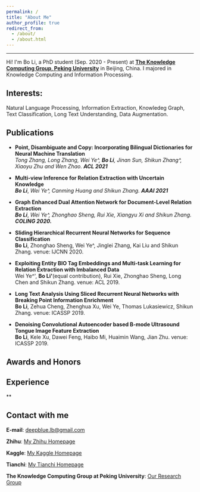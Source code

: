 ```yaml
---
permalink: /
title: "About Me"
author_profile: true
redirect_from: 
  - /about/
  - /about.html
---
```


------
Hi! I'm Bo Li, a PhD student (Sep. 2020 - Present) at [**The Knowledge Computing Group, Peking University**](https://se.pku.edu.cn/kcg/) in Beijing, China. I majored in Knowledge Computing and Information Processing. 

**Interests:** 
------
Natural Language Processing, Information Extraction, Knowledeg Graph, Text Classification, Long Text Understanding, Data Augmentation. 

**Publications**
------
* **Point, Disambiguate and Copy: Incorporating Bilingual Dictionaries for Neural Machine Translation**  
*Tong Zhang, Long Zhang, Wei Ye^, **Bo Li**, Jinan Sun, Shikun Zhang^, Xiaoyu Zhu and Wen Zhao.* ***ACL 2021***

* **Multi-view Inference for Relation Extraction with Uncertain Knowledge**  
***Bo Li***, *Wei Ye^, Canming Huang and Shikun Zhang.* ***AAAI 2021***

* **Graph Enhanced Dual Attention Network for Document-Level Relation Extraction**  
***Bo Li***, *Wei Ye^, Zhonghao Sheng, Rui Xie, Xiangyu Xi and Shikun Zhang.* ***COLING 2020.***

* **Sliding Hierarchical Recurrent Neural Networks for Sequence Classification**  
**Bo Li**, Zhonghao Sheng, Wei Ye^, Jinglei Zhang, Kai Liu and Shikun Zhang. venue: IJCNN 2020.

* **Exploiting Entity BIO Tag Embeddings and Multi-task Learning for Relation Extraction with Imbalanced Data**  
Wei Ye^', **Bo Li'**(equal contribution), Rui Xie, Zhonghao Sheng, Long Chen and Shikun Zhang.  venue: ACL 2019.

* **Long Text Analysis Using Sliced Recurrent Neural Networks with Breaking Point Information Enrichment**  
**Bo Li**, Zehua Cheng, Zhenghua Xu, Wei Ye, Thomas Lukasiewicz, Shikun Zhang. venue: ICASSP 2019.

* **Denoising Convolutional Autoencoder based B-mode Ultrasound Tongue Image Feature Extraction**  
**Bo Li**, Kele Xu, Dawei Feng, Haibo Mi, Huaimin Wang, Jian Zhu. venue: ICASSP 2019.


**Awards and Honors**
------

**Experience**
------

**


Contact with me
------
**E-mail**: deepblue.lb@gmail.com  

**Zhihu**: [My Zhihu Homepage](https://www.zhihu.com/people/bob-8-99-69/activities)

**Kaggle**: [My Kaggle Homepage](https://www.kaggle.com/buptbob)

**Tianchi**: [My Tianchi Homepage](https://tianchi.aliyun.com/home/science/scienceDetail?spm=5176.12922503.0.0.2b5b2c8eC8HI99&userId=1095279125639)

**The Knowledge Computing Group at Peking University**: [Our Research Group](https://se.pku.edu.cn/kcg/)